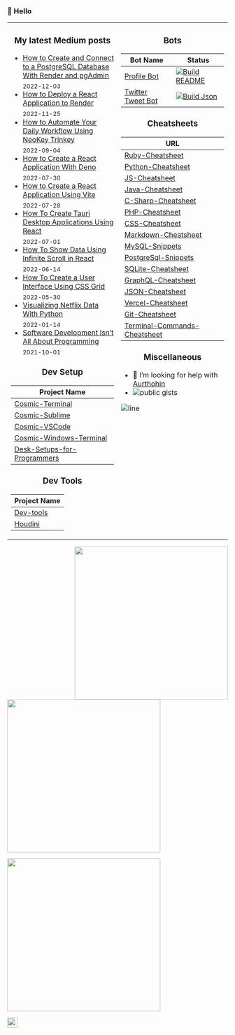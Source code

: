 <!-- Continuous Improvement Programme - CIP -->
### 👋  Hello

<table>
<tr>
<td width="50%" valign="top">

<h3 align="center"> My latest Medium posts </h3>

<!-- blog starts -->
* [How to Create and Connect to a PostgreSQL Database With Render and pgAdmin](https://medium.com/geekculture/how-to-create-and-connect-to-a-postgresql-database-with-render-and-pgadmin-577b326fd19d?source=rss-4430950b9342------2) <br/> <sub>2022-12-03</sub>
* [How to Deploy a React Application to Render](https://javascript.plainenglish.io/how-to-deploy-a-react-application-to-render-611ef3aca84a?source=rss-4430950b9342------2) <br/> <sub>2022-11-25</sub>
* [How to Automate Your Daily Workflow Using NeoKey Trinkey](https://medium.com/geekculture/how-to-automate-your-daily-workflow-using-neokey-trinkey-7a619597f0e7?source=rss-4430950b9342------2) <br/> <sub>2022-09-04</sub>
* [How to Create a React Application With Deno](https://medium.com/geekculture/how-to-create-a-react-application-with-deno-4518db39c5ab?source=rss-4430950b9342------2) <br/> <sub>2022-07-30</sub>
* [How to Create a React Application Using Vite](https://javascript.plainenglish.io/how-to-create-a-react-application-using-vite-cc3e9910a3f3?source=rss-4430950b9342------2) <br/> <sub>2022-07-28</sub>
* [How To Create Tauri Desktop Applications Using React](https://medium.com/geekculture/how-to-create-tauri-desktop-applications-using-react-8541e42b1f22?source=rss-4430950b9342------2) <br/> <sub>2022-07-01</sub>
* [How To Show Data Using Infinite Scroll in React](https://towardsdatascience.com/how-to-show-data-using-infinite-scroll-in-react-7c7c8540d5b4?source=rss-4430950b9342------2) <br/> <sub>2022-06-14</sub>
* [How To Create a User Interface Using CSS Grid](https://medium.com/geekculture/how-to-create-a-user-interface-using-css-grid-738d0b51282?source=rss-4430950b9342------2) <br/> <sub>2022-05-30</sub>
* [Visualizing Netflix Data With Python](https://towardsdatascience.com/visualizing-netflix-data-with-python-bca60a2632d9?source=rss-4430950b9342------2) <br/> <sub>2022-01-14</sub>
* [Software Development Isn’t All About Programming](https://medium.com/geekculture/software-development-isnt-all-about-programming-831f0cead94a?source=rss-4430950b9342------2) <br/> <sub>2021-10-01</sub>
<!-- blog ends -->
     
<h3 align="center"> Dev Setup </h3>

<div align="center">

| Project Name    |
| ----------- |
| [Cosmic-Terminal](https://github.com/lifeparticle/Cosmic-Terminal)                         |
| [Cosmic-Sublime](https://github.com/lifeparticle/Cosmic-Sublime)                           |
| [Cosmic-VSCode](https://github.com/lifeparticle/Cosmic-VSCode)                             |
| [Cosmic-Windows-Terminal](https://github.com/lifeparticle/Cosmic-Windows-Terminal)         |
| [Desk-Setups-for-Programmers](https://github.com/lifeparticle/Desk-Setups-for-Programmers) |

<!-- | [Cosmic-Mac](https://github.com/lifeparticle/Cosmic-Mac)    | -->
</div>

<h3 align="center"> Dev Tools </h3>

<div align="center">

| Project Name    |
| ----------- |
| [Dev-tools](https://github.com/lifeparticle/dev-tools)                                      |
| [Houdini](https://github.com/lifeparticle/Houdini)                                          |


</div>

</td>

     
<td width="50%" valign="top">

<h3 align="center"> Bots </h3>

<div align="center">
     
| Bot Name    | Status      |
| ----------- | ----------- |
| [Profile Bot](https://github.com/lifeparticle/lifeparticle/blob/master/build_readme.py)          | [![Build README](https://github.com/lifeparticle/lifeparticle/actions/workflows/python-app.yml/badge.svg)](https://github.com/lifeparticle/lifeparticle/actions/workflows/python-app.yml)       |
| [Twitter Tweet Bot](https://github.com/lifeparticle/twitter-tweet-bot/blob/main/build_json.py)   | [![Build Json](https://github.com/lifeparticle/twitter-tweet-bot/actions/workflows/python-app.yml/badge.svg)](https://github.com/lifeparticle/twitter-tweet-bot/actions/workflows/python-app.yml)        |

</div>

<h3 align="center"> Cheatsheets </h3>

<div align="center">

| URL      |
| ----------- |
| [Ruby-Cheatsheet](https://github.com/lifeparticle/Ruby-Cheatsheet)                            |
| [Python-Cheatsheet](https://github.com/lifeparticle/Python-Cheatsheet)                        |
| [JS-Cheatsheet](https://github.com/lifeparticle/JS-Cheatsheet)                                |
| [Java-Cheatsheet](https://github.com/lifeparticle/Java-Cheatsheet)                            |
| [C-Sharp-Cheatsheet](https://github.com/lifeparticle/C-Sharp-Cheatsheet)                      |
| [PHP-Cheatsheet](https://github.com/lifeparticle/PHP-Cheatsheet)                              |
| [CSS-Cheatsheet](https://github.com/lifeparticle/CSS-Cheatsheet)                              |
| [Markdown-Cheatsheet](https://github.com/lifeparticle/Markdown-Cheatsheet)                    |
| [MySQL-Snippets](https://github.com/lifeparticle/MySQL-Snippets)                              |
| [PostgreSql-Snippets](https://github.com/lifeparticle/PostgreSql-Snippets)                    |
| [SQLite-Cheatsheet](https://github.com/lifeparticle/SQLite-Cheatsheet)                        |
| [GraphQL-Cheatsheet](https://github.com/lifeparticle/GraphQL-Cheatsheet)                      |
| [JSON-Cheatsheet](https://github.com/lifeparticle/JSON-Cheatsheet)                            |
| [Vercel-Cheatsheet](https://github.com/lifeparticle/Vercel-Cheatsheet)                        |
| [Git-Cheatsheet](https://github.com/lifeparticle/Git-Cheatsheet)                              |
| [Terminal-Commands-Cheatsheet](https://github.com/lifeparticle/Terminal-Commands-Cheatsheet)  |
    
</div>

<h3 align="center"> Miscellaneous </h3>

- 🤔 I’m looking for help with [Aurthohin][aurthohin]
- [<img align="left" src="https://gist-count.vercel.app/api?username=lifeparticle" alt="public gists">][gist]

![line](https://user-images.githubusercontent.com/1612112/89610802-d9f02000-d8be-11ea-873f-aa51c23073e5.png)
</td>
</tr>

</table>

<div>
<a href="https://github.com/anuraghazra/github-readme-stats"><img src="https://github-readme-stats.vercel.app/api?username=lifeparticle&theme=dark&show_icons=true" width="350" align="right" /></a>
<a href="https://git.io/streak-stats"><img src="http://github-readme-streak-stats.herokuapp.com?user=lifeparticle&theme=highcontrast&hide_border=true" width="350" /></a>
</div>

<!-- programmer_humor_img starts -->
<a href="https://imgur.com/r/ProgrammerHumor/IcpODDW"><img max-height="400" width="350" src="https://i.imgur.com/IcpODDW.jpg"></a>
<!-- programmer_humor_img ends -->

[<img height="24" width="24" src="https://cdn.jsdelivr.net/npm/simple-icons@4.8.0/icons/linktree.svg" />][linktree]
     
[linktree]: https://linktr.ee/lifeparticle
[gist]: https://gist.github.com/lifeparticle
[aurthohin]: https://github.com/lifeparticle/Aurthohin
